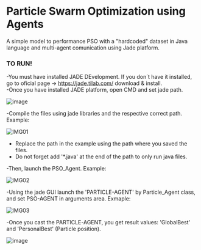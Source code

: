 # Particle Swarm Optimization using Agents
A simple model to performance PSO with a "hardcoded" dataset in Java language and multi-agent comunication using Jade platform.

### TO RUN!

-You must have installed JADE DEvelopment. If you don´t have it installed, go to oficial page -> https://jade.tilab.com/ download & install.  
-Once you have installed JADE platform, open CMD and set jade path.

![image](https://user-images.githubusercontent.com/90421341/172270672-633a1592-6547-48ba-91cf-e96739ea58bd.png)

-Compile the files using jade libraries and the respective correct path. Example:

![IMG01](https://user-images.githubusercontent.com/90421341/172273439-d205cebb-8b6e-4c39-85b9-90f3978a8ed2.jpg)

* Replace the path in the example using the path where you saved the files.
* Do not forget add '\*.java' at the end of the path to only run java files.

-Then, launch the PSO_Agent. Example:

![IMG02](https://user-images.githubusercontent.com/90421341/172277073-67c0a01b-acc9-4042-ade9-c559ff2f65cf.jpg)

-Using the jade GUI launch the 'PARTICLE-AGENT' by Particle_Agent class, and set PSO-AGENT in arguments area. Exmaple: 

![IMG03](https://user-images.githubusercontent.com/90421341/172278142-4ab70b4d-04db-4b49-9b67-82561d84b725.jpg)

-Once you cast the PARTICLE-AGENT, you get result values: 'GlobalBest' and 'PersonalBest' (Particle position).

![image](https://user-images.githubusercontent.com/90421341/172278443-8a23643c-f861-4b6e-9977-98affaac5894.png)
